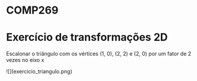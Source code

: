 # COMP269
<h1>Exercício de transformações 2D</h1>
<p>Escalonar o triângulo com os vértices (1, 0), (2, 2) e (2, 0) por um fator de 2 vezes no eixo x</p>
 ![](exercicio_triangulo.png)
